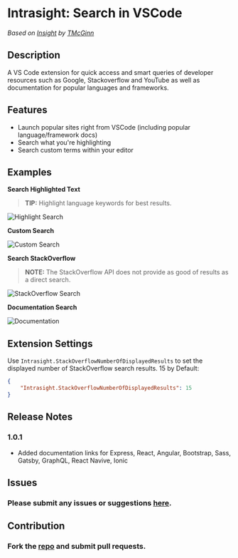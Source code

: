 # **Intrasight: Search in VSCode**

_Based on [Insight](https://marketplace.visualstudio.com/items?itemName=TMcGinn.insight) by [TMcGinn](https://marketplace.visualstudio.com/publishers/TMcGinn)_

## Description

A VS Code extension for quick access and smart queries of developer resources such as Google, Stackoverflow and YouTube as well as documentation for popular languages and frameworks.

## Features

- Launch popular sites right from VSCode (including popular language/framework docs)
- Search what you're highlighting
- Search custom terms within your editor

## Examples

**Search Highlighted Text**

> **TIP:** Highlight language keywords for best results.

![Highlight Search](https://github.com/JammSpread/Intrasight/blob/master/Media/highlightSearch.gif?raw=true)

**Custom Search**

![Custom Search](https://github.com/JammSpread/Intrasight/blob/master/Media/customSearch.gif?raw=true)

**Search StackOverflow**

> **NOTE:** The StackOverflow API does not provide as good of results as a direct search.

![StackOverflow Search](https://github.com/JammSpread/Intrasight/blob/master/Media/stackOverflowSearch.gif?raw=true)

**Documentation Search**

![Documentation](https://github.com/JammSpread/Intrasight/blob/master/Media/documentation.gif?raw=true)

## Extension Settings

Use `Intrasight.StackOverflowNumberOfDisplayedResults` to set the displayed number of StackOverflow search results. 15 by Default:

```json
{
	"Intrasight.StackOverflowNumberOfDisplayedResults": 15
}
```

## Release Notes

### 1.0.1

- Added documentation links for Express, React, Angular, Bootstrap, Sass, Gatsby, GraphQL, React Navive, Ionic

## Issues

### Please submit any issues or suggestions [here](https://github.com/JammSpread/Intrasight/issues).

## Contribution

### Fork the [repo](https://github.com/JammSpread/Intrasight) and submit pull requests.
